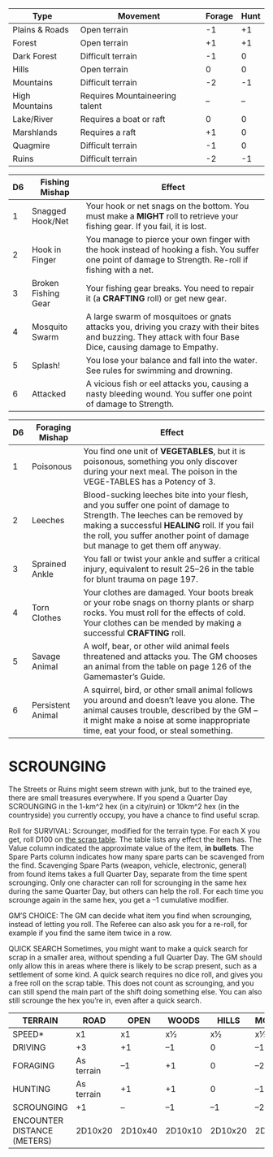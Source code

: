 | Type           | Movement                       | Forage | Hunt |
| -------------- | ------------------------------ | ------ | ---- |
| Plains & Roads | Open terrain                   | -1     | +1   |
| Forest         | Open terrain                   | +1     | +1   |
| Dark Forest    | Difficult terrain              | -1     | 0    |
| Hills          | Open terrain                   | 0      | 0    |
| Mountains      | Difficult terrain              | -2     | -1   |
| High Mountains | Requires Mountaineering talent | –      | –    |
| Lake/River     | Requires a boat or raft        | 0      | 0    |
| Marshlands     | Requires a raft                | +1     | 0    |
| Quagmire       | Difficult terrain              | -1     | 0    |
| Ruins          | Difficult terrain              | -2     | -1   |



| D6  | Fishing Mishap      | Effect                                                                                                                                                        |
| --- | ------------------- | ------------------------------------------------------------------------------------------------------------------------------------------------------------- |
| 1   | Snagged Hook/Net    | Your hook or net snags on the bottom. You must make a **MIGHT** roll to retrieve your fishing gear. If you fail, it is lost.                                  |
| 2   | Hook in Finger      | You manage to pierce your own finger with the hook instead of hooking a fish. You suffer one point of damage to Strength. Re-roll if fishing with a net.      |
| 3   | Broken Fishing Gear | Your fishing gear breaks. You need to repair it (a **CRAFTING** roll) or get new gear.                                                                        |
| 4   | Mosquito Swarm      | A large swarm of mosquitoes or gnats attacks you, driving you crazy with their bites and buzzing. They attack with four Base Dice, causing damage to Empathy. |
| 5   | Splash!             | You lose your balance and fall into the water. See rules for swimming and drowning.                                                                           |
| 6   | Attacked            | A vicious fish or eel attacks you, causing a nasty bleeding wound. You suffer one point of damage to Strength.                                                |

| D6  | Foraging Mishap   | Effect                                                                                                                                                                                                                                                      |
| --- | ----------------- | ----------------------------------------------------------------------------------------------------------------------------------------------------------------------------------------------------------------------------------------------------------- |
| 1   | Poisonous         | You find one unit of **VEGETABLES**, but it is poisonous, something you only discover during your next meal. The poison in the VEGE-TABLES has a Potency of 3.                                                                                              |
| 2   | Leeches           | Blood-sucking leeches bite into your flesh, and you suffer one point of damage to Strength. The leeches can be removed by making a successful **HEALING** roll. If you fail the roll, you suffer another point of damage but manage to get them off anyway. |
| 3   | Sprained Ankle    | You fall or twist your ankle and suffer a critical injury, equivalent to result 25–26 in the table for blunt trauma on page 197.                                                                                                                            |
| 4   | Torn Clothes      | Your clothes are damaged. Your boots break or your robe snags on thorny plants or sharp rocks. You must roll for the effects of cold. Your clothes can be mended by making a successful **CRAFTING** roll.                                                  |
| 5   | Savage Animal     | A wolf, bear, or other wild animal feels threatened and attacks you. The GM chooses an animal from the table on page 126 of the Gamemaster’s Guide.                                                                                                         |
| 6   | Persistent Animal | A squirrel, bird, or other small animal follows you around and doesn’t leave you alone. The animal causes trouble, described by the GM – it might make a noise at some inappropriate time, eat your food, or steal something.                               |
# SCROUNGING
The Streets or Ruins might seem strewn with junk, but to the trained eye, there are small treasures everywhere. If you spend a Quarter Day SCROUNGING in the 1-km^2 hex (in a city/ruin) or 10km^2 hex (in the countryside) you currently occupy, you have a chance to find useful scrap.  

Roll for SURVIVAL: Scrounger, modified for the terrain type. For each X you get, roll D100 on [the scrap table](the%20scrap%20table.md). The table lists any effect the item has. The Value column indicated the approximate value of the item, **in bullets**. The Spare Parts column indicates how many spare parts can be scavenged from the find. Scavenging Spare Parts  (weapon, vehicle, electronic, general) from found items takes a full Quarter Day, separate from the time spent scrounging. Only one character can roll for scrounging in the same hex during the same Quarter Day, but others can help the roll. For each time you scrounge again in the same hex, you get a –1 cumulative modifier. 

GM’S CHOICE: The GM can decide what item you find when scrounging, instead of letting you roll. The Referee can also ask you for a re-roll, for example if you find the same item twice in a row.

QUICK SEARCH
Sometimes, you might want to make a quick search for scrap in a smaller area, without spending a full Quarter Day. The GM should only allow this in areas where there is likely to be scrap present, such as a settlement of some kind. A quick search requires no dice roll, and gives you a free roll on the scrap table. This does not count as scrounging, and you can still spend the main part of the shift doing something else. You can also still scrounge the hex you’re in, even after a quick search.

| TERRAIN                     | ROAD       | OPEN    | WOODS   | HILLS   | MOUNTAINS | LAKE/RIVER | SWAMP   | RUINS   |
| --------------------------- | ---------- | ------- | ------- | ------- | --------- | ---------- | ------- | ------- |
| SPEED*                      | x1         | x1      | x1⁄2    | x1⁄2    | x1⁄3      | x1         | x1⁄4    | x1⁄2    |
| DRIVING                     | +3         | +1      | –1      | 0       | –1        | +2         | –1      | 0       |
| FORAGING                    | As terrain | –1      | +1      | 0       | –2        | –          | –1      | –2      |
| HUNTING                     | As terrain | +1      | +1      | 0       | –1        | 0          | 0       | –1      |
| SCROUNGING                  | +1         | –       | –1      | –1      | –2        | –          | –2      | +2      |
| ENCOUNTER DISTANCE (METERS) | 2D10x20    | 2D10x40 | 2D10x10 | 2D10x20 | 2D10x30   | 2D10x40    | 2D10x20 | 2D10x10 |
